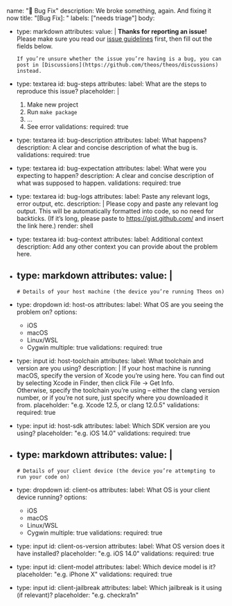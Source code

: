 name: "🐛 Bug Fix"
description: We broke something, again. And fixing it now 
title: "[Bug Fix]: "
labels: ["needs triage"]
body:
- type: markdown
  attributes:
  value: |
  **Thanks for reporting an issue!** Please make sure you read our [issue guidelines](https://github.com/theos/theos/blob/master/.github/CONTRIBUTING.md) first, then fill out the fields below.

      If you’re unsure whether the issue you’re having is a bug, you can post in [Discussions](https://github.com/theos/theos/discussions) instead.

- type: textarea
  id: bug-steps
  attributes:
  label: What are the steps to reproduce this issue?
  placeholder: |
  1. Make new project
  2. Run `make package`
  3. …
  4. See error
  validations:
  required: true

- type: textarea
  id: bug-description
  attributes:
  label: What happens?
  description: A clear and concise description of what the bug is.
  validations:
  required: true

- type: textarea
  id: bug-expectation
  attributes:
  label: What were you expecting to happen?
  description: A clear and concise description of what was supposed to happen.
  validations:
  required: true

- type: textarea
  id: bug-logs
  attributes:
  label: Paste any relevant logs, error output, etc.
  description: |
  Please copy and paste any relevant log output. This will be automatically formatted into code, so no need for backticks.
  (If it’s long, please paste to https://gist.github.com/ and insert the link here.)
  render: shell

- type: textarea
  id: bug-context
  attributes:
  label: Additional context
  description: Add any other context you can provide about the problem here.

- type: markdown
  attributes:
  value: |
  ----

      # Details of your host machine (the device you’re running Theos on)

- type: dropdown
  id: host-os
  attributes:
  label: What OS are you seeing the problem on?
  options:
  - iOS
  - macOS
  - Linux/WSL
  - Cygwin
  multiple: true
  validations:
  required: true


- type: input
  id: host-toolchain
  attributes:
  label: What toolchain and version are you using?
  description: |
  If your host machine is running macOS, specify the version of Xcode you’re using here. You can find out by selecting Xcode in Finder, then click File &rarr; Get Info.  
  Otherwise, specify the toolchain you’re using – either the clang version number, or if you’re not sure, just specify where you downloaded it from.
  placeholder: "e.g. Xcode 12.5, or clang 12.0.5"
  validations:
  required: true

- type: input
  id: host-sdk
  attributes:
  label: Which SDK version are you using?
  placeholder: "e.g. iOS 14.0"
  validations:
  required: true

- type: markdown
  attributes:
  value: |
  ----

      # Details of your client device (the device you’re attempting to run your code on)

- type: dropdown
  id: client-os
  attributes:
  label: What OS is your client device running?
  options:
  - iOS
  - macOS
  - Linux/WSL
  - Cygwin
  multiple: true
  validations:
  required: true

- type: input
  id: client-os-version
  attributes:
  label: What OS version does it have installed?
  placeholder: "e.g. iOS 14.0"
  validations:
  required: true

- type: input
  id: client-model
  attributes:
  label: Which device model is it?
  placeholder: "e.g. iPhone X"
  validations:
  required: true

- type: input
  id: client-jailbreak
  attributes:
  label: Which jailbreak is it using (if relevant)?
  placeholder: "e.g. checkra1n"
